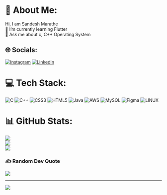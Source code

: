 # 💫 About Me:
Hi, I am Sandesh Marathe<br>🌱 I’m currently learning Flutter<br>💬 Ask me about c, C++ Operating System<br>


## 🌐 Socials:
[![Instagram](https://img.shields.io/badge/Instagram-%23E4405F.svg?logo=Instagram&logoColor=white)](https://instagram.com/sandeshdmarathe333) [![LinkedIn](https://img.shields.io/badge/LinkedIn-%230077B5.svg?logo=linkedin&logoColor=white)](https://linkedin.com/in/sandesh-marathe-0769a41b3/) 

# 💻 Tech Stack:
![C](https://img.shields.io/badge/c-%2300599C.svg?style=for-the-badge&logo=c&logoColor=white) ![C++](https://img.shields.io/badge/c++-%2300599C.svg?style=for-the-badge&logo=c%2B%2B&logoColor=white) ![CSS3](https://img.shields.io/badge/css3-%231572B6.svg?style=for-the-badge&logo=css3&logoColor=white) ![HTML5](https://img.shields.io/badge/html5-%23E34F26.svg?style=for-the-badge&logo=html5&logoColor=white) ![Java](https://img.shields.io/badge/java-%23ED8B00.svg?style=for-the-badge&logo=java&logoColor=white) ![AWS](https://img.shields.io/badge/AWS-%23FF9900.svg?style=for-the-badge&logo=amazon-aws&logoColor=white) ![MySQL](https://img.shields.io/badge/mysql-%2300f.svg?style=for-the-badge&logo=mysql&logoColor=white) 	![Figma](https://img.shields.io/badge/figma-%23F24E1E.svg?style=for-the-badge&logo=figma&logoColor=white) ![LINUX](https://img.shields.io/badge/Linux-FCC624?style=for-the-badge&logo=linux&logoColor=black)
# 📊 GitHub Stats:
![](https://github-readme-stats.vercel.app/api?username=samp000&theme=dark&hide_border=false&include_all_commits=false&count_private=false)<br/>
![](https://github-readme-streak-stats.herokuapp.com/?user=samp000&theme=dark&hide_border=false)<br/>
![](https://github-readme-stats.vercel.app/api/top-langs/?username=samp000&theme=dark&hide_border=false&include_all_commits=false&count_private=false&layout=compact)

### ✍️ Random Dev Quote
![](https://quotes-github-readme.vercel.app/api?type=vetical&theme=merko)

---
[![](https://visitcount.itsvg.in/api?id=samp000&icon=0&color=0)](https://visitcount.itsvg.in)

<!-- Proudly created with GPRM ( https://gprm.itsvg.in ) -->
